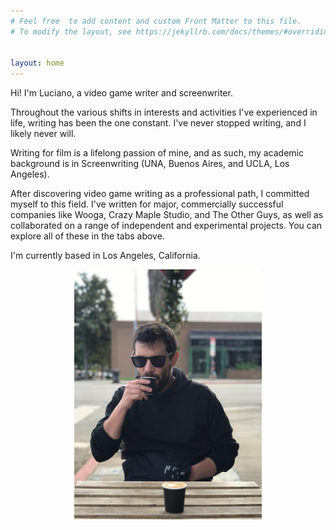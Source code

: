 ```yaml
---
# Feel free  to add content and custom Front Matter to this file.
# To modify the layout, see https://jekyllrb.com/docs/themes/#overriding-theme-defaults ![me](/content_assets/profile.jpg)


layout: home
---
```


Hi! I'm Luciano, a video game writer and screenwriter. 

Throughout the various shifts in interests and activities I've experienced in life, writing has been the one constant. I've never stopped writing, and I likely never will.

Writing for film is a lifelong passion of mine, and as such, my academic background is in Screenwriting (UNA, Buenos Aires, and UCLA, Los Angeles).

After discovering video game writing as a professional path, I committed myself to this field. I've written for major, commercially successful companies like Wooga, Crazy Maple Studio, and The Other Guys, as well as collaborated on a range of independent and experimental projects. You can explore all of these in the tabs above.

I'm currently based in Los Angeles, California.

<p align="center">
<img src="/content_assets/profile.jpg" width="300">
</p>